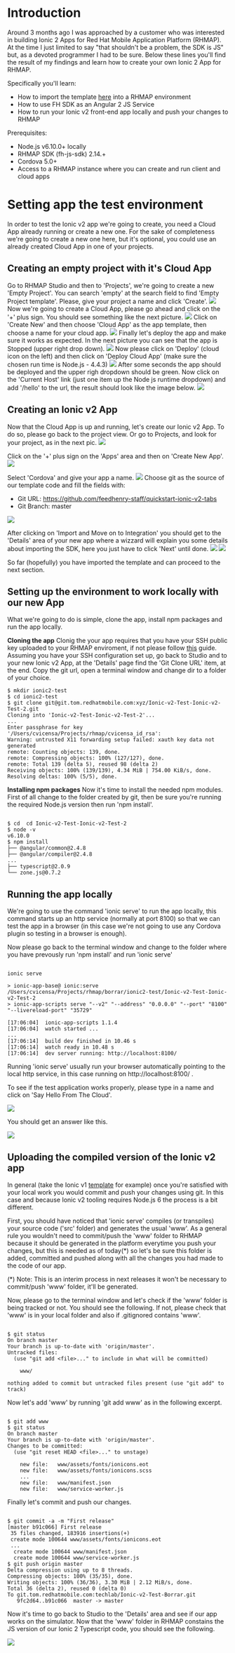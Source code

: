 # Introduction
Around 3 months ago I was approached by a customer who was interested in building Ionic 2 Apps for Red Hat Mobile Application Platform (RHMAP). At the time I just limited to say "that shouldn't be a problem, the SDK is JS" but, as a devoted programmer I had to be sure. Below these lines you'll find the result of my findings and learn how to create your own Ionic 2 App for RHMAP.

Specifically you'll learn:

* How to import the template [here](https://github.com/feedhenry-staff/quickstart-ionic-v2-tabs) into a RHMAP environment
* How to use FH SDK as an Angular 2 JS Service
* How to run your Ionic v2 front-end app locally and push your changes to RHMAP

Prerequisites: 

* Node.js v6.10.0+ locally
* RHMAP SDK (fh-js-sdk) 2.14.+
* Cordova 5.0+
* Access to a RHMAP instance where you can create and run client and cloud apps

# Setting app the test environment

In order to test the Ionic v2 app we're going to create, you need a Cloud App already running or create a new one. For the sake of completeness we're going to create a new one here, but it's optional, you could use an already created Cloud App in one of your projects.

## Creating an empty project with it's Cloud App
Go to RHMAP Studio and then to 'Projects', we're going to create a new 'Empty Project'. You can search 'empty' at the search field to find 'Empty Project template'. Please, give your project a name and click 'Create'.
![](https://github.com/cvicens/rhmap-ionic-v2-project/raw/master/pictures/ionic_v2-03.png)
Now we're going to create a Cloud App, please go ahead and click on the '+' plus sign. You should see something like the next picture.
![](https://github.com/cvicens/rhmap-ionic-v2-project/raw/master/pictures/ionic_v2-05.png)
Click on 'Create New' and then choose 'Cloud App' as the app template, then choose a name for your cloud app.
![](https://github.com/cvicens/rhmap-ionic-v2-project/raw/master/pictures/ionic_v2-06.png)
Finally let's deploy the app and make sure it works as expected. In the next picture you can see that the app is Stopped (upper right drop down).
![](https://github.com/cvicens/rhmap-ionic-v2-project/raw/master/pictures/ionic_v2-07.png)
Now please click on 'Deploy' (cloud icon on the left) and then click on 'Deploy Cloud App' (make sure the chosen run time is Node.js - 4.4.3)
![](https://github.com/cvicens/rhmap-ionic-v2-project/raw/master/pictures/ionic_v2-08.png)
After some seconds the app should be deployed and the upper righ dropdown should be green. Now click on the 'Current Host' link (just one item up the Node js runtime dropdown) and add '/hello' to the url, the result should look like the image below.
![](https://github.com/cvicens/rhmap-ionic-v2-project/raw/master/pictures/ionic_v2-09.png)

## Creating an Ionic v2 App
Now that the Cloud App is up and running, let's create our Ionic v2 App. To do so, please go back to the project view. Or go to Projects, and look for your project, as in the next pic.
![](https://github.com/cvicens/rhmap-ionic-v2-project/raw/master/pictures/ionic_v2-10.png) 

Click on the '+' plus sign on the 'Apps' area and then on 'Create New App'.
![](https://github.com/cvicens/rhmap-ionic-v2-project/raw/master/pictures/ionic_v2-11.png)

Select 'Cordova' and give your app a name.
![](https://github.com/cvicens/rhmap-ionic-v2-project/raw/master/pictures/ionic_v2-14.png)
Choose git as the source of our template code and fill the fields with:

- Git URL: https://github.com/feedhenry-staff/quickstart-ionic-v2-tabs
- Git Branch: master

![](https://github.com/cvicens/rhmap-ionic-v2-project/raw/master/pictures/ionic_v2-17.png)

After clicking on 'Import and Move on to Integration' you should get to the 'Details' area of your new app where a wizzard will explain you some details about importing the SDK, here you just have to click 'Next' until done.
![](https://github.com/cvicens/rhmap-ionic-v2-project/raw/master/pictures/ionic_v2-18.png)
![](https://github.com/cvicens/rhmap-ionic-v2-project/raw/master/pictures/ionic_v2-19.png)

So far (hopefully) you have imported the template and can proceed to the next section.

## Setting up the environment to work locally with our new App
What we're going to do is simple, clone the app, install npm packages and run the app locally.

**Cloning the app**
Clonig the your app requires that you have your SSH public key uploaded to your RHMAP enviroment, if not please follow [this](https://access.redhat.com/documentation/en-us/red_hat_mobile_application_platform_hosted/3/html/local_development_guide/ssh-key-setup) guide.
Assuming you have your SSH configuration set up, go back to Studio and to your new Ionic v2 App, at the 'Details' page find the 'Git Clone URL' item, at the end. Copy the git url, open a terminal window and change dir to a folder of your choice.

```
$ mkdir ionic2-test
$ cd ionic2-test
$ git clone git@git.tom.redhatmobile.com:xyz/Ionic-v2-Test-Ionic-v2-Test-2.git
Cloning into 'Ionic-v2-Test-Ionic-v2-Test-2'...
...
Enter passphrase for key '/Users/cvicensa/Projects/rhmap/cvicensa_id_rsa': 
Warning: untrusted X11 forwarding setup failed: xauth key data not generated
remote: Counting objects: 139, done.
remote: Compressing objects: 100% (127/127), done.
remote: Total 139 (delta 5), reused 98 (delta 2)
Receiving objects: 100% (139/139), 4.34 MiB | 754.00 KiB/s, done.
Resolving deltas: 100% (5/5), done.
```

**Installing npm packages**
Now it's time to install the needed npm modules. First of all change to the folder created by git, then be sure you're running the required Node.js version then run 'npm install'.

```

$ cd  cd Ionic-v2-Test-Ionic-v2-Test-2
$ node -v
v6.10.0
$ npm install
├── @angular/common@2.4.8 
├── @angular/compiler@2.4.8 
...
├── typescript@2.0.9 
└── zone.js@0.7.2 

```

## Running the app locally
We're going to use the command 'ionic serve' to run the app locally, this command starts up an http service (normally at port 8100) so that we can test the app in a browser (in this case we're not going to use any Cordova plugin so testing in a browser is enough).

Now please go back to the terminal window and change to the folder where you have prevously run 'npm install' and run 'ionic serve'

```

ionic serve

> ionic-app-base@ ionic:serve /Users/cvicensa/Projects/rhmap/borrar/ionic2-test/Ionic-v2-Test-Ionic-v2-Test-2
> ionic-app-scripts serve "--v2" "--address" "0.0.0.0" "--port" "8100" "--livereload-port" "35729"

[17:06:04]  ionic-app-scripts 1.1.4 
[17:06:04]  watch started ... 
...
[17:06:14]  build dev finished in 10.46 s 
[17:06:14]  watch ready in 10.48 s 
[17:06:14]  dev server running: http://localhost:8100/ 

```

Running 'ionic serve' usually  run your browser automatically pointing to the local http service, in this case running on http://localhost:8100/ .

To see if the test application works properly, please type in a name and click on 'Say Hello From The Cloud'.

![](https://github.com/cvicens/rhmap-ionic-v2-project/raw/master/pictures/ionic_v2-20.png)

You should get an answer like this.

![](https://github.com/cvicens/rhmap-ionic-v2-project/raw/master/pictures/ionic_v2-21.png)

## Uploading the compiled version of the Ionic v2 app
In general (take the Ionic v1 [template](https://github.com/feedhenry-templates/quickstart-ionic-app) for example) once you're satisfied with your local work you would commit and push your changes using git. In this case and because Ionic v2 tooling requires Node.js 6 the process is a bit different.

First, you should have noticed that 'ionic serve' compiles (or transpiles) your source code ('src' folder) and generates the usual 'www'. As a general rule you wouldn't need to commit/push the 'www' folder to RHMAP because it should be generated in the platform everytime you push your changes, but this is needed as of today(*) so let's be sure this folder is added, committed and pushed along with all the changes you had made to the code of our app.

(*) Note: This is an interim process in next releases it won't be necessary to commit/push 'www' folder, it'll be generated.

Now, please go to the terminal window and let's check if the 'www' folder is being tracked or not. You should see the following. If not, please check that 'www' is in your local folder and also if .gitignored contains 'www'.

```

$ git status
On branch master
Your branch is up-to-date with 'origin/master'.
Untracked files:
  (use "git add <file>..." to include in what will be committed)

	www/

nothing added to commit but untracked files present (use "git add" to track)

```

Now let's add 'www' by running 'git add www' as in the following excerpt.

```

$ git add www
$ git status
On branch master
Your branch is up-to-date with 'origin/master'.
Changes to be committed:
  (use "git reset HEAD <file>..." to unstage)

	new file:   www/assets/fonts/ionicons.eot
	new file:   www/assets/fonts/ionicons.scss
    ...
    new file:   www/manifest.json
	new file:   www/service-worker.js

```

Finally let's commit and push our changes.

```

$ git commit -a -m "First release"
[master b91c066] First release
 35 files changed, 183916 insertions(+)
 create mode 100644 www/assets/fonts/ionicons.eot
 ...
  create mode 100644 www/manifest.json
  create mode 100644 www/service-worker.js
$ git push origin master
Delta compression using up to 8 threads.
Compressing objects: 100% (35/35), done.
Writing objects: 100% (36/36), 3.30 MiB | 2.12 MiB/s, done.
Total 36 (delta 2), reused 0 (delta 0)
To git.tom.redhatmobile.com:techlab/Ionic-v2-Test-Borrar.git
   9fc2d64..b91c066  master -> master

```

Now it's time to go back to Studio to the 'Details' area and see if our app works on the simulator. Now that the 'www' folder in RHMAP constains the JS version of our Ionic 2 Typescript code, you should see the following.

![](https://github.com/cvicens/rhmap-ionic-v2-project/raw/master/pictures/ionic_v2-23.png)


